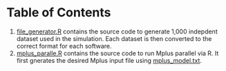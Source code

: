 # Table of Contents
1. [file_generator.R](file_generator.R) contains the source code to generate 1,000 indepdent dataset used in the simulation. Each dataset is then converted to the correct format for each software.
2. [mplus_paralle.R](mplus_parallel.R) contains the source code to run Mplus parallel via R. It first gnerates the desired Mplus input file using [mplus_model.txt](mplus_model.txt). 
